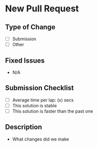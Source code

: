 # New Pull Request

## Type of Change

- [ ] Submission
- [ ] Other

## Fixed Issues

- N/A

## Submission Checklist

- [ ] Average time per lap: (x) secs
- [ ] This solution is stable
- [ ] This solution is faster than the past one

## Description

- What changes did we make